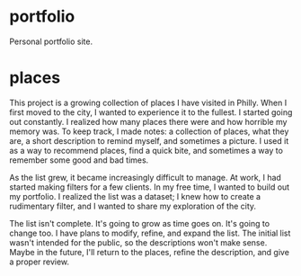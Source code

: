 # portfolio
Personal portfolio site.


# places
This project is a growing collection of places I have visited in Philly. When I first moved to the city, I wanted to experience it to the fullest. I started going out constantly. I realized how many places there were and how horrible my memory was. To keep track, I made notes: a collection of places, what they are, a short description to remind myself, and sometimes a picture. I used it as a way to recommend places, find a quick bite, and sometimes a way to remember some good and bad times.

As the list grew, it became increasingly difficult to manage. At work, I had started making filters for a few clients. In my free time, I wanted to build out my portfolio. I realized the list was a dataset; I knew how to create a rudimentary filter, and I wanted to share my exploration of the city.

The list isn't complete. It's going to grow as time goes on. It's going to change too. I have plans to modify, refine, and expand the list. The initial list wasn't intended for the public, so the descriptions won't make sense. Maybe in the future, I'll return to the places, refine the description, and give a proper review.   
